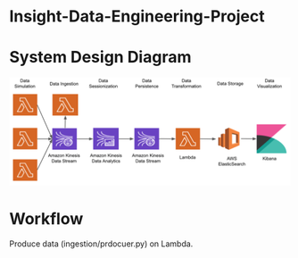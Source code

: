 # Insight-Data-Engineering-Project

# System Design Diagram
<img src="https://github.com/AddyZhang/Insight-Data-Engineering-Project/blob/master/myimage/system_design_1.png">

# Workflow
Produce data (ingestion/prdocuer.py) on Lambda.
